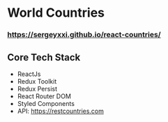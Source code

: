 # World Countries
### https://sergeyxxi.github.io/react-countries/

## Core Tech Stack
- ReactJs
- Redux Toolkit
- Redux Persist
- React Router DOM
- Styled Components
- API: https://restcountries.com

